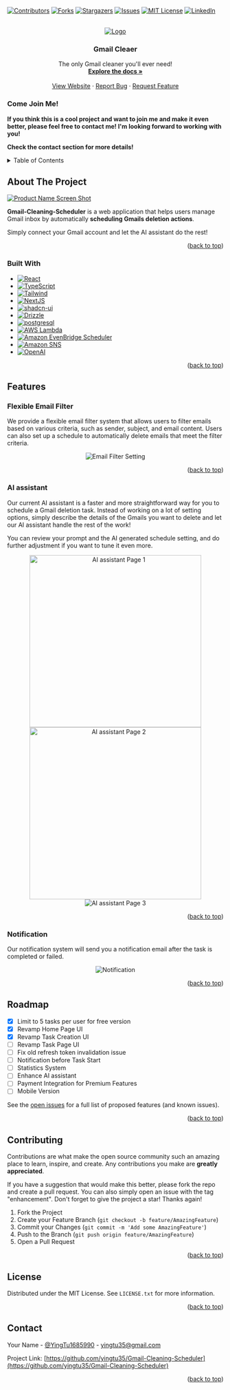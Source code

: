 <!-- <div align="center">
	<h1><b>Ying Tu's Portfolio Website</b></h1>
	<a href="https://Gmail-Cleaning-Scheduler/">Gmail-Cleaning-Scheduler</a><br>
	<h2>PC Version</h2>
	<img alt="home-pc" src="https://user-images.githubusercontent.com/91551415/219528017-746ff31a-e225-4f28-a039-0e0a6fb085bd.png" />
	<h2>Mobile Version</h2>
	<img alt="home-mobile" src="https://user-images.githubusercontent.com/91551415/219830674-ac8be166-ff23-4cc6-a0a9-6279c79c2636.png" />
</div> -->

<!-- Improved compatibility of back to top link: See: https://github.com/othneildrew/Best-README-Template/pull/73 -->
<a name="readme-top"></a>
<!--
*** Thanks for checking out the Best-README-Template. If you have a suggestion
*** that would make this better, please fork the repo and create a pull request
*** or simply open an issue with the tag "enhancement".
*** Don't forget to give the project a star!
*** Thanks again! Now go create something AMAZING! :D
-->



<!-- PROJECT SHIELDS -->
<!--
*** I'm using markdown "reference style" links for readability.
*** Reference links are enclosed in brackets [ ] instead of parentheses ( ).
*** See the bottom of this document for the declaration of the reference variables
*** for contributors-url, forks-url, etc. This is an optional, concise syntax you may use.
*** https://www.markdownguide.org/basic-syntax/#reference-style-links
-->
[![Contributors][contributors-shield]][contributors-url]
[![Forks][forks-shield]][forks-url]
[![Stargazers][stars-shield]][stars-url]
[![Issues][issues-shield]][issues-url]
[![MIT License][license-shield]][license-url]
[![LinkedIn][linkedin-shield]][linkedin-url]



<!-- PROJECT LOGO -->
<br />
<div align="center">
  <a href="Gmail-Cleaning-Scheduler">
    <img src="https://github.com/user-attachments/assets/e617c877-8041-418c-b974-7e23f514622f" alt="Logo">
  </a>

<h3 align="center">Gmail Cleaer</h3>

  <p align="center">
    The only Gmail cleaner you'll ever need!
    <br />
    <a href="https://github.com/yingtu35/Gmail-Cleaning-Scheduler"><strong>Explore the docs »</strong></a>
    <br />
    <br />
    <a href="https://shortenme.link/6O">View Website</a>
    ·
    <a href="https://github.com/yingtu35/Gmail-Cleaning-Scheduler/issues">Report Bug</a>
    ·
    <a href="https://github.com/yingtu35/Gmail-Cleaning-Scheduler/issues">Request Feature</a>
  </p>
</div>

<h3>Come Join Me!</h3>

**If you think this is a cool project and want to join me and make it even better, please feel free to contact me! I'm looking forward to working with you!**

**Check the contact section for more details!**



<!-- TABLE OF CONTENTS -->
<details>
  <summary>Table of Contents</summary>
  <ol>
    <li>
      <a href="#about-the-project">About The Project</a>
      <ul>
        <li><a href="#built-with">Built With</a></li>
      </ul>
    </li>
    <li><a href="#features">Features</a>
      <ul>
        <li><a href="#flexible-email-filter">Flexible Emails Filter</a></li>
        <li><a href="#ai-assistant">AI-powered Scheduler</a></li>
        <li><a href="#notification">Email Notification</a></li>
      </ul>
    </li>
    <li><a href="#roadmap">Roadmap</a></li>
    <li><a href="#contributing">Contributing</a></li>
    <li><a href="#license">License</a></li>
    <li><a href="#contact">Contact</a></li>
    <!-- <li><a href="#acknowledgments">Acknowledgments</a></li> -->
  </ol>
</details>



<!-- ABOUT THE PROJECT -->
## About The Project

[![Product Name Screen Shot][product-screenshot]](Gmail-Cleaning-Scheduler)

**Gmail-Cleaning-Scheduler** is a web application that helps users manage Gmail inbox by automatically **scheduling Gmails deletion actions**. 

Simply connect your Gmail account and let the AI assistant do the rest!


<p align="right">(<a href="#readme-top">back to top</a>)</p>



### Built With

* [![React][React.js]][React-url]
* [![TypeScript][TypeScript.org]][TypeScript-url]
* [![Tailwind][Tailwind.com]][Tailwind-url]
* [![NextJS][NextJS.org]][NextJS-url]
* [![shadcn-ui][shadcn-ui.com]][shadcn-ui-url]
* [![Drizzle][Drizzle.com]][Drizzle-url]
* [![postgresql][postgresql]][postgresql-url]
* [![AWS Lambda][AWS Lambda]][AWS Lambda-url]
* [![Amazon EvenBridge Scheduler][Amazon EvenBridge Scheduler]][Amazon EvenBridge Scheduler-url]
* [![Amazon SNS][Amazon SNS]][Amazon SNS-url]
* [![OpenAI][OpenAI]][OpenAI-url]

<p align="right">(<a href="#readme-top">back to top</a>)</p>



<!-- FEATURES -->
## Features

### Flexible Email Filter
<p>We provide a flexible email filter system that allows users to filter emails based on various criteria, such as sender, subject, and email content. Users can also set up a schedule to automatically delete emails that meet the filter criteria.</p>
<div align="center">
  <img src="https://github.com/user-attachments/assets/6043da03-f73e-4ce5-a6df-255cb7b7533c" alt="Email Filter Setting" />
</div>


<p align="right">(<a href="#readme-top">back to top</a>)</p>

### AI assistant
<p></p>Our current AI assistant is a faster and more straightforward way for you to schedule a Gmail deletion task. Instead of working on a lot of setting options, simply describe the details of the Gmails you want to delete and let our AI assistant handle the rest of the work!</p>
<p>You can review your prompt and the AI generated schedule setting, and do further adjustment if you want to tune it even more.</p>

<div align="center">
  <img src="https://github.com/user-attachments/assets/4db0a019-f386-4f1c-ba2a-e38a6f130cdf" alt="AI assistant Page 1" width="400px" />
  <img src="https://github.com/user-attachments/assets/08d07b61-aac2-4357-a7af-447671bd844e " alt="AI assistant Page 2" width="400px" />
  <img src="https://github.com/user-attachments/assets/718dddfe-2f4c-4cc6-be70-fc599c9b4b1e" alt="AI assistant Page 3" />
</div>

<p align="right">(<a href="#readme-top">back to top</a>)</p>

### Notification
<p>Our notification system will send you a notification email after the task is completed or failed.</p>
<div align="center">
  <img src="https://github.com/user-attachments/assets/318a9689-e92d-4035-9b5d-aefe62d92caf" alt="Notification" />
</div>
<p align="right">(<a href="#readme-top">back to top</a>)</p>

<!-- ROADMAP -->
## Roadmap
- [x] Limit to 5 tasks per user for free version
- [x] Revamp Home Page UI
- [x] Revamp Task Creation UI
- [ ] Revamp Task Page UI
- [ ] Fix old refresh token invalidation issue
- [ ] Notification before Task Start
- [ ] Statistics System
- [ ] Enhance AI assistant
- [ ] Payment Integration for Premium Features
- [ ] Mobile Version
    <!-- - [ ] Nested Feature -->

See the [open issues](https://github.com/yingtu35/Gmail-Cleaning-Scheduler/issues) for a full list of proposed features (and known issues).

<p align="right">(<a href="#readme-top">back to top</a>)</p>



<!-- CONTRIBUTING -->
## Contributing

Contributions are what make the open source community such an amazing place to learn, inspire, and create. Any contributions you make are **greatly appreciated**.

If you have a suggestion that would make this better, please fork the repo and create a pull request. You can also simply open an issue with the tag "enhancement".
Don't forget to give the project a star! Thanks again!

1. Fork the Project
2. Create your Feature Branch (`git checkout -b feature/AmazingFeature`)
3. Commit your Changes (`git commit -m 'Add some AmazingFeature'`)
4. Push to the Branch (`git push origin feature/AmazingFeature`)
5. Open a Pull Request

<p align="right">(<a href="#readme-top">back to top</a>)</p>



<!-- LICENSE -->
## License

Distributed under the MIT License. See `LICENSE.txt` for more information.

<p align="right">(<a href="#readme-top">back to top</a>)</p>



<!-- CONTACT -->
## Contact

Your Name - [@YingTu1685990](https://twitter.com/YingTu1685990) - yingtu35@gmail.com

Project Link: [https://github.com/yingtu35/Gmail-Cleaning-Scheduler](https://github.com/yingtu35/Gmail-Cleaning-Scheduler)

<p align="right">(<a href="#readme-top">back to top</a>)</p>



<!-- ACKNOWLEDGMENTS -->
<!-- ## Acknowledgments



<p align="right">(<a href="#readme-top">back to top</a>)</p> -->



<!-- MARKDOWN LINKS & IMAGES -->
<!-- https://www.markdownguide.org/basic-syntax/#reference-style-links -->
[contributors-shield]: https://img.shields.io/github/contributors/yingtu35/Gmail-Cleaning-Scheduler.svg?style=for-the-badge
[contributors-url]: https://github.com/yingtu35/Gmail-Cleaning-Scheduler/graphs/contributors
[forks-shield]: https://img.shields.io/github/forks/yingtu35/Gmail-Cleaning-Scheduler.svg?style=for-the-badge
[forks-url]: https://github.com/yingtu35/Gmail-Cleaning-Scheduler/network/members
[stars-shield]: https://img.shields.io/github/stars/yingtu35/Gmail-Cleaning-Scheduler.svg?style=for-the-badge
[stars-url]: https://github.com/yingtu35/Gmail-Cleaning-Scheduler/stargazers
[issues-shield]: https://img.shields.io/github/issues/yingtu35/Gmail-Cleaning-Scheduler.svg?style=for-the-badge
[issues-url]: https://github.com/yingtu35/Gmail-Cleaning-Scheduler/issues
[license-shield]: https://img.shields.io/github/license/yingtu35/Gmail-Cleaning-Scheduler.svg?style=for-the-badge
[license-url]: https://github.com/yingtu35/Gmail-Cleaning-Scheduler/blob/master/LICENSE.txt
[linkedin-shield]: https://img.shields.io/badge/-LinkedIn-black.svg?style=for-the-badge&logo=linkedin&colorB=0A66C2
[linkedin-url]: https://linkedin.com/in/yingtu
[product-screenshot]: https://github.com/user-attachments/assets/7b8a25a7-bddd-48a0-8be6-f23368102107
[React.js]: https://img.shields.io/badge/React-20232A?style=for-the-badge&logo=react&logoColor=61DAFB
[React-url]: https://reactjs.org/
[shadcn-ui.com]: https://img.shields.io/badge/shadcn-ui-000000?style=for-the-badge&logo=shadcn-ui&logoColor=white
[shadcn-ui-url]: https://shadcn-ui.com/
[demo-url]: https://youtu.be/sCE-lH05nV4
[Tailwind.com]: https://img.shields.io/badge/tailwindcss-06B6D4?style=for-the-badge&logo=Tailwindcss&logoColor=white
[Tailwind-url]: https://tailwindcss.com/
[NextJS.org]: https://img.shields.io/badge/NextJS-000000?style=for-the-badge&logo=nextdotjs&logoColor=white
[NextJS-url]: https://nextjs.org/
[TypeScript.org]: https://img.shields.io/badge/TypeScript-3178C6?style=for-the-badge&logo=typescript&logoColor=white
[TypeScript-url]: https://www.typescriptlang.org/
[Drizzle.com]: https://img.shields.io/badge/drizzle-C5F74F?style=for-the-badge&logo=drizzle&logoColor=white
[Drizzle-url]: https://orm.drizzle.team/
[postgresql]: https://img.shields.io/badge/postgresql-316192?style=for-the-badge&logo=postgresql&logoColor=white
[postgresql-url]: https://www.postgresql.org/
[AWS Lambda]: https://img.shields.io/badge/awslambda-FF9900?style=for-the-badge&logo=awslambda&logoColor=white
[AWS Lambda-url]: https://aws.amazon.com/lambda/
[Amazon EvenBridge Scheduler]: https://img.shields.io/badge/AmazonEventBridgeScheduler-FF9900?style=for-the-badge&logo=amazonwebservices&logoColor=white
[Amazon EvenBridge Scheduler-url]: https://aws.amazon.com/eventbridge/
[Amazon SNS]: https://img.shields.io/badge/AmazonSNS-FF4F8B?style=for-the-badge&logo=amazonsqs&logoColor=black
[Amazon SNS-url]: https://aws.amazon.com/sns/
[OpenAI]: https://img.shields.io/badge/OpenAI-412991?style=for-the-badge&logo=openai&logoColor=white
[OpenAI-url]: https://www.openai.com/